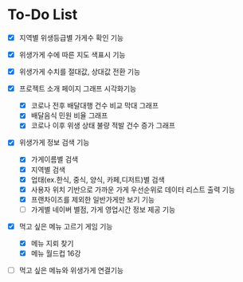 # To-Do List

* [x] 지역별 위생등급별 가게수 확인 기능

* [x] 위생가게 수에 따른 지도 색표시 기능

* [x] 위생가게 수치를 절대값, 상대값 전환 기능

* [x] 프로젝트 소개 페이지 그래프 시각화기능

  * [x] 코로나 전후 배달대행 건수 비교 막대 그래프 
  * [x] 배달음식 민원 비율 그래프
  * [x] 코로나 이후 위생 상태 불량 적발 건수 증가 그래프

* [x] 위생가게 정보 검색 기능

  * [x] 가게이름별 검색
  * [x] 지역별 검색
  * [x] 업태(ex.한식, 중식, 양식, 카페,디저트)별 검색
  * [x] 사용자 위치 기반으로 가까운 가게 우선순위로 데이터 리스트 출력 기능
  * [x] 프랜차이즈를 제외한 일반가게만 보기 기능
  * [ ] 가게별 네이버 별점, 가게 영업시간 정보 제공 기능

* [x] 먹고 싶은 메뉴 고르기 게임 기능

  * [x] 메뉴 지뢰 찾기
  * [x] 메뉴 월드컵 16강

* [ ] 먹고 싶은 메뉴와 위생가게 연결기능

  



